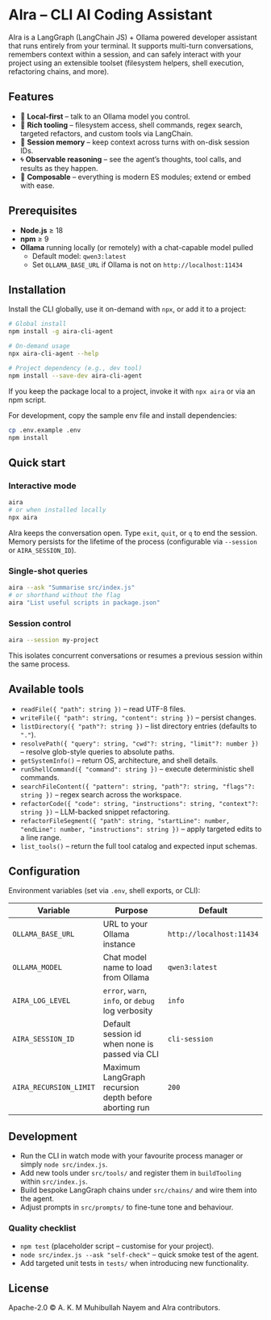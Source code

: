 # AIra – CLI AI Coding Assistant

AIra is a LangGraph (LangChain JS) + Ollama powered developer assistant that runs entirely from your terminal. It supports multi-turn conversations, remembers context within a session, and can safely interact with your project using an extensible toolset (filesystem helpers, shell execution, refactoring chains, and more).

## Features

- 🔌 **Local-first** – talk to an Ollama model you control.
- 🧰 **Rich tooling** – filesystem access, shell commands, regex search, targeted refactors, and custom tools via LangChain.
- 🧠 **Session memory** – keep context across turns with on-disk session IDs.
- 🌀 **Observable reasoning** – see the agent’s thoughts, tool calls, and results as they happen.
- 🧱 **Composable** – everything is modern ES modules; extend or embed with ease.

## Prerequisites

- **Node.js** ≥ 18
- **npm** ≥ 9
- **Ollama** running locally (or remotely) with a chat-capable model pulled  
  - Default model: `qwen3:latest`  
  - Set `OLLAMA_BASE_URL` if Ollama is not on `http://localhost:11434`

## Installation

Install the CLI globally, use it on-demand with `npx`, or add it to a project:

```bash
# Global install
npm install -g aira-cli-agent

# On-demand usage
npx aira-cli-agent --help

# Project dependency (e.g., dev tool)
npm install --save-dev aira-cli-agent
```

If you keep the package local to a project, invoke it with `npx aira` or via an npm script.

For development, copy the sample env file and install dependencies:

```bash
cp .env.example .env
npm install
```

## Quick start

### Interactive mode

```bash
aira
# or when installed locally
npx aira
```

AIra keeps the conversation open. Type `exit`, `quit`, or `q` to end the session. Memory persists for the lifetime of the process (configurable via `--session` or `AIRA_SESSION_ID`).

### Single-shot queries

```bash
aira --ask "Summarise src/index.js"
# or shorthand without the flag
aira "List useful scripts in package.json"
```

### Session control

```bash
aira --session my-project
```

This isolates concurrent conversations or resumes a previous session within the same process.

## Available tools

- `readFile({ "path": string })` – read UTF-8 files.
- `writeFile({ "path": string, "content": string })` – persist changes.
- `listDirectory({ "path"?: string })` – list directory entries (defaults to `"."`).
- `resolvePath({ "query": string, "cwd"?: string, "limit"?: number })` – resolve glob-style queries to absolute paths.
- `getSystemInfo()` – return OS, architecture, and shell details.
- `runShellCommand({ "command": string })` – execute deterministic shell commands.
- `searchFileContent({ "pattern": string, "path"?: string, "flags"?: string })` – regex search across the workspace.
- `refactorCode({ "code": string, "instructions": string, "context"?: string })` – LLM-backed snippet refactoring.
- `refactorFileSegment({ "path": string, "startLine": number, "endLine": number, "instructions": string })` – apply targeted edits to a line range.
- `list_tools()` – return the full tool catalog and expected input schemas.

## Configuration

Environment variables (set via `.env`, shell exports, or CLI):

| Variable               | Purpose                                                | Default                   |
| ---------------------- | ------------------------------------------------------ | ------------------------- |
| `OLLAMA_BASE_URL`      | URL to your Ollama instance                            | `http://localhost:11434`  |
| `OLLAMA_MODEL`         | Chat model name to load from Ollama                    | `qwen3:latest`            |
| `AIRA_LOG_LEVEL`       | `error`, `warn`, `info`, or `debug` log verbosity      | `info`                    |
| `AIRA_SESSION_ID`      | Default session id when none is passed via CLI         | `cli-session`             |
| `AIRA_RECURSION_LIMIT` | Maximum LangGraph recursion depth before aborting run  | `200`                     |

## Development

- Run the CLI in watch mode with your favourite process manager or simply `node src/index.js`.
- Add new tools under `src/tools/` and register them in `buildTooling` within `src/index.js`.
- Build bespoke LangGraph chains under `src/chains/` and wire them into the agent.
- Adjust prompts in `src/prompts/` to fine-tune tone and behaviour.

### Quality checklist

- `npm test` (placeholder script – customise for your project).
- `node src/index.js --ask "self-check"` – quick smoke test of the agent.
- Add targeted unit tests in `tests/` when introducing new functionality.

## License

Apache-2.0 © A. K. M Muhibullah Nayem and AIra contributors.
